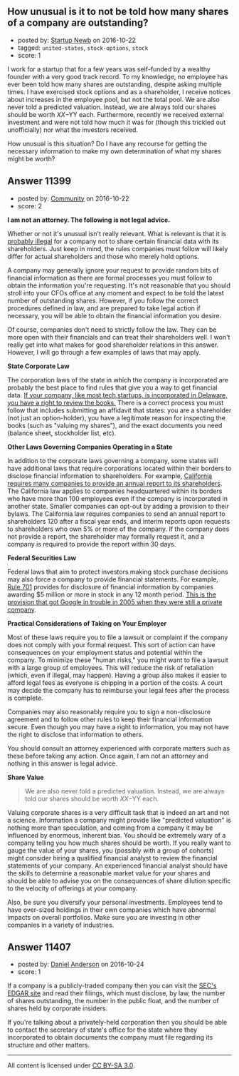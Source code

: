## How unusual is it to not be told how many shares of a company are outstanding?

- posted by: [Startup Newb](https://stackexchange.com/users/9493622/startup-newb) on 2016-10-22
- tagged: `united-states`, `stock-options`, `stock`
- score: 1

I work for a startup that for a few years was self-funded by a wealthy founder with a very good track record. To my knowledge, no employee has ever been told how many shares are outstanding, despite asking multiple times. I have exercised stock options and as a shareholder, I receive notices about increases in the employee pool, but not the total pool. We are also never told a predicted valuation. Instead, we are always told our shares should be worth $XX-$YY each. Furthermore, recently we received external investment and were not told how much it was for (though this trickled out unofficially) nor what the investors received.

How unusual is this situation? Do I have any recourse for getting the necessary information to make my own determination of what my shares might be worth?


## Answer 11399

- posted by: [Community](https://stackexchange.com/users/-1/community) on 2016-10-22
- score: 2

**I am not an attorney. The following is not legal advice.**

Whether or not it's unusual isn't really relevant. What is relevant is that it is [probably illegal](http://www.wsj.com/articles/own-startup-shares-know-your-rights-to-company-financials-1464082203) for a company not to share certain financial data with its shareholders. Just keep in mind, the rules companies must follow will likely differ for actual shareholders and those who merely hold options.

A company may generally ignore your request to provide random bits of financial information as there are formal processes you must follow to obtain the information you're requesting. It's not reasonable that you should stroll into your CFOs office at any moment and expect to be told the latest number of outstanding shares. However, if you follow the correct procedures defined in law, and are prepared to take legal action if necessary, you will be able to obtain the financial information you desire.

Of course, companies don't need to strictly follow the law. They can be more open with their financials and can treat their shareholders well. I won't really get into what makes for good shareholder relations in this answer. However,  I will go through a few examples of laws that may apply.

**State Corporate Law**

The corporation laws of the state in which the company is incorporated are probably the best place to find rules that give you a way to get financial data. [If your company, like most tech startups, is incorporated in Delaware, you have a right to review the books.](http://delcode.delaware.gov/title8/c001/sc07/#220) There is a correct process you must follow that includes submitting an affidavit that states: you are a shareholder (not just an option-holder), you have a legitimate reason for inspecting the books (such as "valuing my shares"), and the exact documents you need (balance sheet, stockholder list, etc).


**Other Laws Governing Companies Operating in a State**

In addition to the corporate laws governing a company, some states will have additional laws that require corporations located within their borders to disclose financial information to shareholders. For example, [California requires many companies to provide an annual report to its shareholders](http://www.leginfo.ca.gov/cgi-bin/displaycode?section=corp&group=01001-02000&file=1500-1512). The California law applies to companies headquartered within its borders who have more than 100 employees even if the company is incorporated in another state. Smaller companies can opt-out by adding a provision to their bylaws. The California law requires companies to send an annual report to shareholders 120 after a fiscal year ends, and interim reports upon requests to shareholders who own 5% or more of the company. If the company does not provide a report, the shareholder may formally request it, and a company is required to provide the report within 30 days.

**Federal Securities Law**

Federal laws that aim to protect investors making stock purchase decisions may also force a company to provide financial statements. For example, [Rule 701](https://www.law.cornell.edu/cfr/text/17/230.701) provides for disclosure of financial information by companies awarding $5 million or more in stock in any 12 month period. [This is the provision that got Google in trouble in 2005 when they were still a private company](https://www.sec.gov/news/press/2005-6.htm).

**Practical Considerations of Taking on Your Employer**

Most of these laws require you to file a lawsuit or complaint if the company does not comply with your formal request. This sort of action can have consequences on your employment status and potential within the company. To minimize these "human risks," you might want to file a lawsuit with a large group of employees. This will reduce the risk of retaliation (which, even if illegal, may happen). Having a group also makes it easier to afford legal fees as everyone is chipping in a portion of the costs. A court may decide the company has to reimburse your legal fees after the process is complete.

Companies may also reasonably require you to sign a non-disclosure agreement and to follow other rules to keep their financial information secure. Even though you may have a right to information, you may not have the right to disclose that information to others.

You should consult an attorney experienced with corporate matters such as these before taking any action. Once again, I am not an attorney and nothing in this answer is legal advice.

**Share Value**

> We are also never told a predicted valuation. Instead, we are always told our shares should be worth $XX-$YY each.

Valuing corporate shares is a very difficult task that is indeed an art and not a science. Information a company might provide like "predicted valuation" is nothing more than speculation, and coming from a company it may be influenced by enormous, inherent bias. You should be extremely wary of a company telling you how much shares should be worth. If you really want to gauge the value of your shares, you (possibly with a group of cohorts) might consider hiring a qualified financial analyst to review the financial statements of your company. An experienced financial analyst should have the skills to determine a reasonable market value for your shares and should be able to advise you on the consequences of share dilution specific to the velocity of offerings at your company.

Also, be sure you diversify your personal investments. Employees tend to have over-sized holdings in their own companies which have abnormal impacts on overall portfolios. Make sure you are investing in other companies in a variety of industries.


## Answer 11407

- posted by: [Daniel Anderson](https://stackexchange.com/users/8398759/daniel-anderson) on 2016-10-24
- score: 1

<p>If a company is a publicly-traded company then you can visit the <a href="http://www.sec.gov/edgar.shtml" rel="nofollow">SEC's EDGAR site</a> and read their filings, which must disclose, by law, the number of shares outstanding, the number in the public float, and the number of shares held by corporate insiders.</p>

<p>If you're talking about a privately-held corporation then you should be able to contact the secretary of state's office for the state where they incorporated to obtain documents the company must file regarding its structure and other matters.</p>




---

All content is licensed under [CC BY-SA 3.0](https://creativecommons.org/licenses/by-sa/3.0/).
